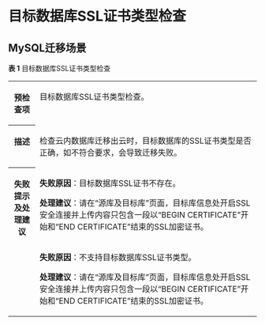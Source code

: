 # 目标数据库SSL证书类型检查<a name="drs_11_0107"></a>

## MySQL迁移场景<a name="section191963424478"></a>

**表 1**  目标数据库SSL证书类型检查

<a name="table853017177447"></a>
<table><tbody><tr id="row1854591710447"><th class="firstcol" valign="top" width="11%" id="mcps1.2.3.1.1"><p id="p1356101713440"><a name="p1356101713440"></a><a name="p1356101713440"></a><strong id="b16561131710445"><a name="b16561131710445"></a><a name="b16561131710445"></a>预检查项</strong></p>
</th>
<td class="cellrowborder" valign="top" width="89%" headers="mcps1.2.3.1.1 "><p id="p13561917164412"><a name="p13561917164412"></a><a name="p13561917164412"></a>目标数据库SSL证书类型检查。</p>
</td>
</tr>
<tr id="row2057614176447"><th class="firstcol" valign="top" width="11%" id="mcps1.2.3.2.1"><p id="p18576517134410"><a name="p18576517134410"></a><a name="p18576517134410"></a><strong id="b2057611172444"><a name="b2057611172444"></a><a name="b2057611172444"></a>描述</strong></p>
</th>
<td class="cellrowborder" valign="top" width="89%" headers="mcps1.2.3.2.1 "><p id="p196081717204410"><a name="p196081717204410"></a><a name="p196081717204410"></a>检查云内数据库迁移出云时，目标数据库的SSL证书类型是否正确，如不符合要求，会导致迁移失败。</p>
</td>
</tr>
<tr id="row56083173444"><th class="firstcol" rowspan="2" valign="top" width="11%" id="mcps1.2.3.3.1"><p id="p06081617174412"><a name="p06081617174412"></a><a name="p06081617174412"></a><strong id="b1660821713443"><a name="b1660821713443"></a><a name="b1660821713443"></a>失败提示及<strong id="b117671048113514"><a name="b117671048113514"></a><a name="b117671048113514"></a>处理建议</strong></strong></p>
</th>
<td class="cellrowborder" valign="top" width="89%" headers="mcps1.2.3.3.1 "><p id="p14903715131210"><a name="p14903715131210"></a><a name="p14903715131210"></a><strong id="b16903171519126"><a name="b16903171519126"></a><a name="b16903171519126"></a>失败原因</strong>：目标数据库SSL证书不存在。</p>
<p id="p2084215421831"><a name="p2084215421831"></a><a name="p2084215421831"></a><strong id="b1642212111403"><a name="b1642212111403"></a><a name="b1642212111403"></a>处理建议</strong>：请在“源库及目标库”页面，目标库信息处开启SSL安全连接并上传内容只包含一段以“BEGIN CERTIFICATE”开始和“END CERTIFICATE”结束的SSL加密证书。</p>
</td>
</tr>
<tr id="row1928241133619"><td class="cellrowborder" valign="top" headers="mcps1.2.3.3.1 "><p id="p127189289361"><a name="p127189289361"></a><a name="p127189289361"></a><strong id="b1471862815366"><a name="b1471862815366"></a><a name="b1471862815366"></a>失败原因</strong>：不支持目标数据库SSL证书类型。</p>
<p id="p16360617113611"><a name="p16360617113611"></a><a name="p16360617113611"></a><strong id="b15360131763610"><a name="b15360131763610"></a><a name="b15360131763610"></a>处理建议</strong>：请在“源库及目标库”页面，目标库信息处开启SSL安全连接并上传内容只包含一段以“BEGIN CERTIFICATE”开始和“END CERTIFICATE”结束的SSL加密证书。</p>
</td>
</tr>
</tbody>
</table>

